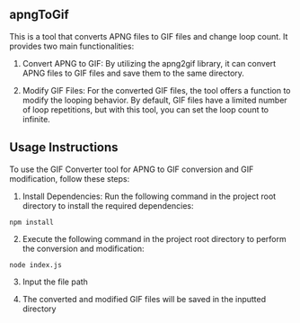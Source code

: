 ## apngToGif
This is a tool that converts APNG files to GIF files and change loop count. It provides two main functionalities:

1. Convert APNG to GIF: By utilizing the apng2gif library, it can convert APNG files to GIF files and save them to the same directory.

2. Modify GIF Files: For the converted GIF files, the tool offers a function to modify the looping behavior. By default, GIF files have a limited number of loop repetitions, but with this tool, you can set the loop count to infinite.

## Usage Instructions
To use the GIF Converter tool for APNG to GIF conversion and GIF modification, follow these steps:

1. Install Dependencies: Run the following command in the project root directory to install the required dependencies:
```
npm install
```

2. Execute the following command in the project root directory to perform the conversion and modification:
```
node index.js
```

3. Input the file path

4. The converted and modified GIF files will be saved in the inputted directory